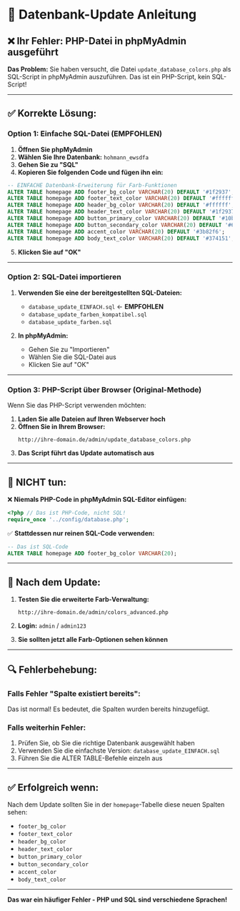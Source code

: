 # 🔧 Datenbank-Update Anleitung

## ❌ **Ihr Fehler:** PHP-Datei in phpMyAdmin ausgeführt

**Das Problem:**
Sie haben versucht, die Datei `update_database_colors.php` als SQL-Script in phpMyAdmin auszuführen. Das ist ein PHP-Script, kein SQL-Script!

---

## ✅ **Korrekte Lösung:**

### **Option 1: Einfache SQL-Datei (EMPFOHLEN)**

1. **Öffnen Sie phpMyAdmin**
2. **Wählen Sie Ihre Datenbank:** `hohmann_ewsdfa`
3. **Gehen Sie zu "SQL"**
4. **Kopieren Sie folgenden Code und fügen ihn ein:**

```sql
-- EINFACHE Datenbank-Erweiterung für Farb-Funktionen
ALTER TABLE homepage ADD footer_bg_color VARCHAR(20) DEFAULT '#1f2937';
ALTER TABLE homepage ADD footer_text_color VARCHAR(20) DEFAULT '#ffffff';
ALTER TABLE homepage ADD header_bg_color VARCHAR(20) DEFAULT '#ffffff';
ALTER TABLE homepage ADD header_text_color VARCHAR(20) DEFAULT '#1f2937';
ALTER TABLE homepage ADD button_primary_color VARCHAR(20) DEFAULT '#10b981';
ALTER TABLE homepage ADD button_secondary_color VARCHAR(20) DEFAULT '#6b7280';
ALTER TABLE homepage ADD accent_color VARCHAR(20) DEFAULT '#3b82f6';
ALTER TABLE homepage ADD body_text_color VARCHAR(20) DEFAULT '#374151';
```

5. **Klicken Sie auf "OK"**

---

### **Option 2: SQL-Datei importieren**

1. **Verwenden Sie eine der bereitgestellten SQL-Dateien:**
   - `database_update_EINFACH.sql` ← **EMPFOHLEN**
   - `database_update_farben_kompatibel.sql`
   - `database_update_farben.sql`

2. **In phpMyAdmin:**
   - Gehen Sie zu "Importieren"
   - Wählen Sie die SQL-Datei aus
   - Klicken Sie auf "OK"

---

### **Option 3: PHP-Script über Browser (Original-Methode)**

Wenn Sie das PHP-Script verwenden möchten:

1. **Laden Sie alle Dateien auf Ihren Webserver hoch**
2. **Öffnen Sie in Ihrem Browser:**
   ```
   http://ihre-domain.de/admin/update_database_colors.php
   ```
3. **Das Script führt das Update automatisch aus**

---

## 🚫 **NICHT tun:**

❌ **Niemals PHP-Code in phpMyAdmin SQL-Editor einfügen:**
```php
<?php // Das ist PHP-Code, nicht SQL!
require_once '../config/database.php';
```

✅ **Stattdessen nur reinen SQL-Code verwenden:**
```sql
-- Das ist SQL-Code
ALTER TABLE homepage ADD footer_bg_color VARCHAR(20);
```

---

## 🎯 **Nach dem Update:**

1. **Testen Sie die erweiterte Farb-Verwaltung:**
   ```
   http://ihre-domain.de/admin/colors_advanced.php
   ```

2. **Login:** `admin` / `admin123`

3. **Sie sollten jetzt alle Farb-Optionen sehen können**

---

## 🔍 **Fehlerbehebung:**

### **Falls Fehler "Spalte existiert bereits":**
Das ist normal! Es bedeutet, die Spalten wurden bereits hinzugefügt.

### **Falls weiterhin Fehler:**
1. Prüfen Sie, ob Sie die richtige Datenbank ausgewählt haben
2. Verwenden Sie die einfachste Version: `database_update_EINFACH.sql`
3. Führen Sie die ALTER TABLE-Befehle einzeln aus

---

## ✅ **Erfolgreich wenn:**

Nach dem Update sollten Sie in der `homepage`-Tabelle diese neuen Spalten sehen:
- `footer_bg_color`
- `footer_text_color`
- `header_bg_color`
- `header_text_color`
- `button_primary_color`
- `button_secondary_color`
- `accent_color`
- `body_text_color`

---

**Das war ein häufiger Fehler - PHP und SQL sind verschiedene Sprachen!**
